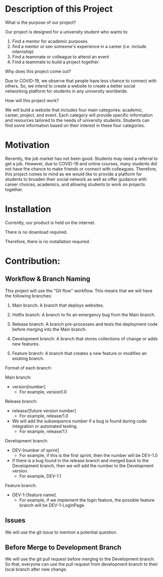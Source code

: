 # Description of this Project
What is the purpose of our project?

Our project is designed for a university student who wants to:
1. Find a mentor for academic purposes
2. find a mentor or see someone's experience in a career (i.e. include internship)
3. Find a teammate or colleague to attend an event
4. Find a teammate to build a project together.

Why does this project come out?

Due to COVID-19, we observe that people have less chance to connect with others. So, we intend to create a website to create a better social networking platform for students in any university worldwide. 

How will this project work?

We will build a website that includes four main categories: academic, career, project, and event. Each category will provide specific information and resources tailored to the needs of university students.
Students can find some information based on their interest in these four categories.
  
# Motivation
Recently, the job market has not been good. Students may need a referral to get a job. However, due to COVID-19 and online courses, many students did not have the chance to make friends or connect with colleagues. Therefore, this project comes to mind as we would like to provide a platform for students to broaden their social network as well as offer guidance with career choices, academics, and allowing students to work on projects together.

# Installation
Currently, our product is held on the internet. 

There is no download required.

Therefore, there is no installation required.

# Contribution:
## Workflow & Branch Naming
This project will use the "Git flow" workflow.
This means that we will have the following branches:

1. Main branch: A branch that deploys websites.

2. Hotfix branch: A branch to fix an emergency bug from the Main branch.

3. Release branch: A branch pre-processes and tests the deployment code before merging into the Main branch.

4. Development branch: A branch that stores collections of change or adds new features.

5. Feature branch: A branch that creates a new feature or modifies an existing branch. 

Format of each branch:

Main branch: 
- version[number] 
  - For example, version1.0

Release branch: 
- release/[future version number]  
  -  For example, release/1.0
- We will add the subsequence number if a bug is found during code integration or automated testing. 
  - For example, release/1.1

Development branch:
- DEV-[number of sprint] 
  - For example, if this is the first sprint, then the number will be DEV-1.0
- If there is a bug found in the release branch and merged back to the Development branch, then we will add the number to the Development version.
  - For example, DEV-1.1

Feature branch:
- DEV-1-[feature name]. 
  - For example, if we implement the login feature, the possible feature branch will be DEV-1-LoginPage.
## Issues
We will use the git issue to mention a potential question.

## Before Merge to Development Branch
We will use the git pull request before merging to the Development branch. So that, everyone can use the pull request from development branch to their local branch after new change.


